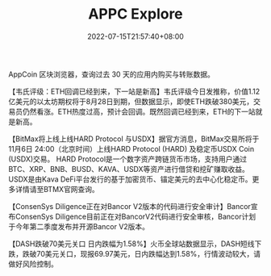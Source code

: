 ﻿---
weight: 
title: "APPC Explore"
description: "AppCoin 区块浏览器，查询过去 30 天的应用内购买与转账数据"
date: 2022-07-15T21:57:40+08:00
lastmod: 2022-07-15T16:45:40+08:00
draft: false
authors: ["june"]
featuredImage: "appc-explore.jpg"
link: "https://appcexplorer.io/"
tags: ["区块链浏览器","APPC Explore"]
categories: ["navigation"]
navigation: ["区块链浏览器"]
lightgallery: true
toc: true
pinned: false
recommend: false
recommend1: false
---
AppCoin 区块浏览器，查询过去 30 天的应用内购买与转账数据。

【韦氏评级：ETH回调已经到来，下一站是新高】韦氏评级今日发推称，价值1.12亿美元的以太坊期权将于8月28日到期，但数据显示，即使ETH跌破380美元，交易员仍然看涨。ETH热度过高，预计会回调。既然回调已经到来，ETH的下一站就是新高。

【BitMax将上线上线HARD Protocol 与USDX】据官方消息，BitMax交易所将于11月6日 24:00（北京时间）上线HARD Protocol (HARD) 及稳定币USDX Coin (USDX)交易。 HARD Protocol是一个数字资产跨链货币市场，支持用户通过BTC、XRP、BNB、BUSD、KAVA、USDX等资产进行借贷和挖矿赚取收益。USDX是由Kava DeFi平台发行的基于加密货币、锚定美元的去中心化稳定币。更多详情请至BTMX官网查询。

【ConsenSys Diligence正在对Bancor V2版本的代码进行安全审计】Bancor宣布ConsenSys Diligence目前正在对BancorV2代码进行安全审核，Bancor计划于今年第二季度发布并开源Bancor V2版本。

【DASH跌破70美元关口 日内跌幅为1.58%】火币全球站数据显示，DASH短线下跌，跌破70美元关口，现报69.97美元，日内跌幅达到1.58%，行情波动较大，请做好风险控制。